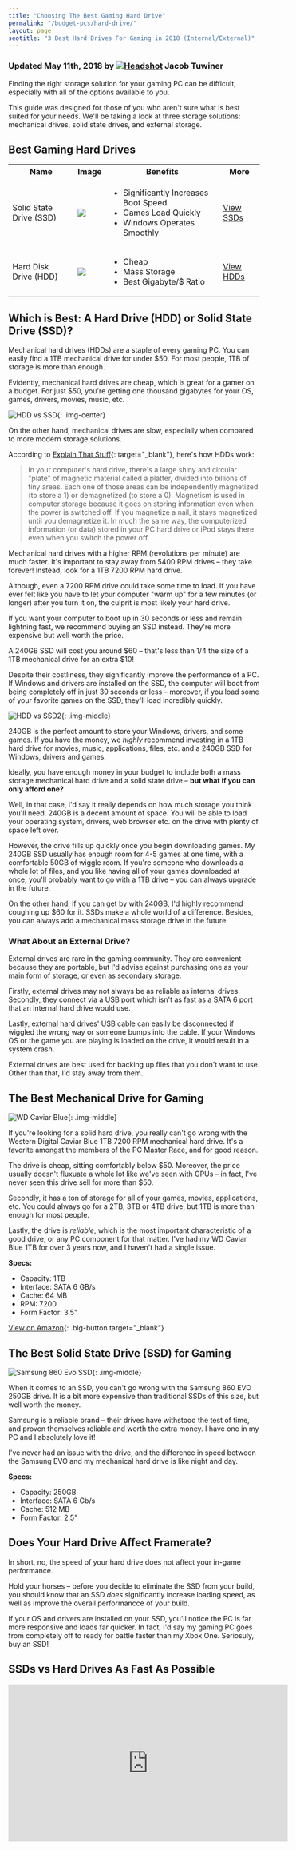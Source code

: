 ```yaml
---
title: "Choosing The Best Gaming Hard Drive"
permalink: "/budget-pcs/hard-drive/"
layout: page
seotitle: "3 Best Hard Drives For Gaming in 2018 (Internal/External)" 
---
```

<h3 class="page-subtitle">
	Updated May 11th, 2018 by 
	<a href="/about/"><img src="/img/profile/close.jpg" class="circle" alt="Headshot"></a>
	Jacob Tuwiner
</h3>

Finding the right storage solution for your gaming PC can be difficult, especially with all of the options available to you. 

This guide was designed for those of you who aren't sure what is best suited for your needs. We'll be taking a look at three storage solutions: mechanical drives, solid state drives, and external storage. 

## Best Gaming Hard Drives 

<table class="basic-table" align="center">
	<tr>
		<th>Name</th>
		<th>Image</th>
		<th>Benefits</th>
		<th>More</th>
	</tr>
	<tr>
		<td>Solid State Drive (SSD)</td>
		<td><a target="_blank" href=""><img class="table-image" src="/img/hdd/ssd-plus.png" /></a></td>
		<td class="components">
			<ul>
			<li>Significantly Increases Boot Speed</li>
			<li>Games Load Quickly</li>
			<li>Windows Operates Smoothly</li>
			</ul>
		</td>
		<td><a class="big-button" href="#the-best-solid-state-drive-ssd-for-gaming">View SSDs</a></td>
	</tr>
	<tr>
		<td>Hard Disk Drive (HDD)</td>
		<td><a target="_blank" href=""><img class="table-image" src="/img/hdd/1tb.png" /></a></td>
		<td class="components">
			<ul>
			<li>Cheap</li>
			<li>Mass Storage</li>
			<li>Best Gigabyte/$ Ratio</li>
			</ul>
		</td>
		<td><a class="big-button" href="#the-best-mechanical-drive-for-gaming">View HDDs</a></td>
	</tr>
</table>

## Which is Best: A Hard Drive (HDD) or Solid State Drive (SSD)?

Mechanical hard drives (HDDs) are a staple of every gaming PC. You can easily find a 1TB mechanical drive for under $50. For most people, 1TB of storage is more than enough. 

Evidently, mechanical hard drives are cheap, which is great for a gamer on a budget. For just $50, you're getting one thousand gigabytes for your OS, games, drivers, movies, music, etc. 

![HDD vs SSD](/img/hdd/hdd-vs-ssd.jpg){: .img-center}

On the other hand, mechanical drives are slow, especially when compared to more modern storage solutions. 

According to [Explain That Stuff](http://www.explainthatstuff.com/harddrive.html){: target="_blank"}, here's how HDDs work: 

<blockquote source="http://www.explainthatstuff.com/harddrive.html">
<p>In your computer's hard drive, there's a large shiny and circular "plate" of magnetic material called a platter, divided into billions of tiny areas. Each one of those areas can be independently magnetized (to store a 1) or demagnetized (to store a 0). Magnetism is used in computer storage because it goes on storing information even when the power is switched off. If you magnetize a nail, it stays magnetized until you demagnetize it. In much the same way, the computerized information (or data) stored in your PC hard drive or iPod stays there even when you switch the power off.</p>
</blockquote>

Mechanical hard drives with a higher RPM (revolutions per minute) are much faster. It's important to stay away from 5400 RPM drives – they take forever! Instead, look for a 1TB 7200 RPM hard drive.

Although, even a 7200 RPM drive could take some time to load. If you have ever felt like you have to let your computer "warm up" for a few minutes (or longer) after you turn it on, the culprit is most likely your hard drive. 

If you want your computer to boot up in 30 seconds or less and remain lightning fast, we recommend buying an SSD instead. They're more expensive but well worth the price. 

A 240GB SSD will cost you around $60 – that's less than 1/4 the size of a 1TB mechanical drive for an extra $10!

Despite their costliness, they significantly improve the performance of a PC. If Windows and drivers are installed on the SSD, the computer will boot from being completely off in just 30 seconds or less – moreover, if you load some of your favorite games on the SSD, they'll load incredibly quickly. 

![HDD vs SSD2](/img/hdd/hdd-vs-ssd2.jpg){: .img-middle}

240GB is the perfect amount to store your Windows, drivers, and some games. If you have the money, we *highly* recommend investing in a 1TB hard drive for movies, music, applications, files, etc. and a 240GB SSD for Windows, drivers and games. 

Ideally, you have enough money in your budget to include both a mass storage mechanical hard drive and a solid state drive – **but what if you can only afford one?**

Well, in that case, I'd say it really depends on how much storage you think you'll need. 240GB is a decent amount of space. You will be able to load your operating system, drivers, web browser etc. on the drive with plenty of space left over. 

However, the drive fills up quickly once you begin downloading games. My 240GB SSD usually has enough room for 4-5 games at one time, with a comfortable 50GB of wiggle room. If you're someone who downloads a whole lot of files, and you like having all of your games downloaded at once, you'll probably want to go with a 1TB drive – you can always upgrade in the future. 

On the other hand, if you can get by with 240GB, I'd highly recommend coughing up $60 for it. SSDs make a whole world of a difference. Besides, you can always add a mechanical mass storage drive in the future. 

### What About an External Drive? 

External drives are rare in the gaming community. They are convenient because they are portable, but I'd advise against purchasing one as your main form of storage, or even as secondary storage. 

Firstly, external drives may not always be as reliable as internal drives. Secondly, they connect via a USB port which isn't as fast as a SATA 6 port that an internal hard drive would use. 

Lastly, external hard drives' USB cable can easily be disconnected if wiggled the wrong way or someone bumps into the cable. If your Windows OS or the game you are playing is loaded on the drive, it would result in a system crash. 

External drives are best used for backing up files that you don't want to use. Other than that, I'd stay away from them. 

## The Best Mechanical Drive for Gaming

![WD Caviar Blue](/img/hdd/1tb.png){: .img-middle} 

If you're looking for a solid hard drive, you really can't go wrong with the Western Digital Caviar Blue 1TB 7200 RPM mechanical hard drive. It's a favorite amongst the members of the PC Master Race, and for good reason. 

The drive is cheap, sitting comfortably below $50. Moreover, the price usually doesn't fluxuate a whole lot like we've seen with GPUs – in fact, I've never seen this drive sell for more than $50. 

Secondly, it has a ton of storage for all of your games, movies, applications, etc. You could always go for a 2TB, 3TB or 4TB drive, but 1TB is more than enough for most people. 

Lastly, the drive is *reliable*, which is the most important characteristic of a good drive, or any PC component for that matter. I've had my WD Caviar Blue 1TB for over 3 years now, and I haven't had a single issue. 

**Specs:**

* Capacity: 1TB
* Interface: SATA 6 GB/s
* Cache: 64 MB
* RPM: 7200
* Form Factor: 3.5"

[View on Amazon](https://amzn.to/2Im1AqV){: .big-button target="_blank"}

## The Best Solid State Drive (SSD) for Gaming 
![Samsung 860 Evo SSD](/img/hdd/860-evo.jpg){: .img-middle}

When it comes to an SSD, you can't go wrong with the Samsung 860 EVO 250GB drive. It is a bit more expensive than traditional SSDs of this size, but well worth the money. 

Samsung is a reliable brand – their drives have withstood the test of time, and proven themselves reliable and worth the extra money. I have one in my PC and I absolutely love it! 

I've never had an issue with the drive, and the difference in speed between the Samsung EVO and my mechanical hard drive is like night and day. 

**Specs:**

* Capacity: 250GB
* Interface: SATA 6 Gb/s
* Cache: 512 MB
* Form Factor: 2.5" 

## Does Your Hard Drive Affect Framerate? 

In short, no, the speed of your hard drive does not affect your in-game performance. 

Hold your horses – before you decide to eliminate the SSD from your build, you should know that an SSD *does* significantly increase loading speed, as well as improve the overall performancce of your build. 

If your OS and drivers are installed on your SSD, you'll notice the PC is far more responsive and loads far quicker. In fact, I'd say my gaming PC goes from completely off to ready for battle faster than my Xbox One. Seriosuly, buy an SSD! 

## SSDs vs Hard Drives As Fast As Possible

<div class="vid-container">
<iframe width="560" height="315" src="https://www.youtube.com/embed/YQEjGKYXjw8" frameborder="0" allow="autoplay; encrypted-media" allowfullscreen></iframe>
</div>